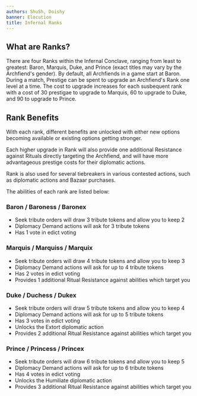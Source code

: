 ```yaml
---
authors: ShuSh, Doishy
banner: Elocution
title: Infernal Ranks
---
```


## What are Ranks?

There are four Ranks within the Infernal Conclave, ranging from least to
greatest: Baron, Marquis, Duke, and Prince (exact titles may vary by the
Archfiend's gender). By default, all Archfiends in a game start at Baron. During
a match, Prestige can be spent to upgrade an Archfiend's Rank one level at a
time. The cost to upgrade increases for each susbequent rank with a cost of 30
prestigae to upgrade to Marquis, 60 to upgrade to Duke, and 90 to upgrade to
Prince.

## Rank Benefits

With each rank, different benefits are unlocked with either new options becoming
available or existing options getting stronger.

Each higher upgrade in Rank will also provide one additional Resistance against
Rituals directly targeting the Archfiend, and will have more advantageous
prestige costs for their diplomatic actions.

Rank is also used for several tiebreakers in various contested actions, such as
diplomatic actions and Bazaar purchases.

The abilities of each rank are listed below:

### Baron / Baroness / Baronex

- Seek tribute orders will draw 3 tribute tokens and allow you to keep 2
- Diplomacy Demand actions will ask for 3 tribute tokens
- Has 1 vote in edict voting

### Marquis / Marquiss / Marquix

- Seek tribute orders will draw 4 tribute tokens and allow you to keep 3
- Diplomacy Demand actions will ask for up to 4 tribute tokens
- Has 2 votes in edict voting
- Provides 1 additional Ritual Resistance against abilities which target you

### Duke / Duchess / Dukex

- Seek tribute orders will draw 5 tribute tokens and allow you to keep 4
- Diplomacy Demand actions will ask for up to 5 tribute tokens
- Has 3 votes in edict voting
- Unlocks the Extort diplomatic action
- Provides 2 additional Ritual Resistance against abilities which target you

### Prince / Princess / Princex

- Seek tribute orders will draw 6 tribute tokens and allow you to keep 5
- Diplomacy Demand actions will ask for up to 6 tribute tokens
- Has 4 votes in edict voting
- Unlocks the Humiliate diplomatic action
- Provides 3 additional Ritual Resistance against abilities which target you

